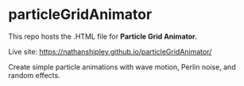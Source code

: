 # particleGridAnimator

This repo hosts the .HTML file for **Particle Grid Animator.**

Live site:
https://nathanshipley.github.io/particleGridAnimator/

Create simple particle animations with wave motion, Perlin noise, and random effects.
